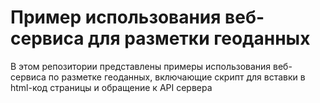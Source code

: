 # Пример использования веб-сервиса для разметки геоданных

В этом репозитории представлены примеры использования веб-сервиса по разметке геоданных, включающие скрипт для вставки в html-код страницы и обращение к API сервера
